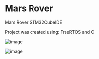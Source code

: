 # Mars Rover
Mars Rover STM32CubeIDE

Project was created using: FreeRTOS and C

![image](https://github.com/DanP0127/Mars-Rover/assets/115263360/e9890d09-3ec5-4325-9670-a1d7762e3d3a)






![image](https://github.com/DanP0127/Mars-Rover/assets/115263360/0d4639c9-1b6e-4f4b-a9cf-976e8e0c07cc)


